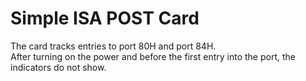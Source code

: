 # Simple ISA POST Card
The card tracks entries to port 80H and port 84H. <br> After turning on the power and before the first entry into the port, the indicators do not show.
